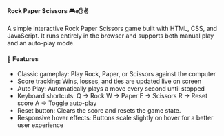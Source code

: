 #### Rock Paper Scissors 🎮✊✋✌️
A simple interactive Rock Paper Scissors game built with HTML, CSS, and JavaScript.
It runs entirely in the browser and supports both manual play and an auto-play mode.

#### 🚀 Features
* Classic gameplay: Play Rock, Paper, or Scissors against the computer
* Score tracking: Wins, losses, and ties are updated live on screen
* Auto Play: Automatically plays a move every second until stopped
* Keyboard shortcuts:
	Q → Rock
	W → Paper
	E → Scissors
	R → Reset score
	A → Toggle auto-play
* Reset button: Clears the score and resets the game state.
* Responsive hover effects: Buttons scale slightly on hover for a better user experience
